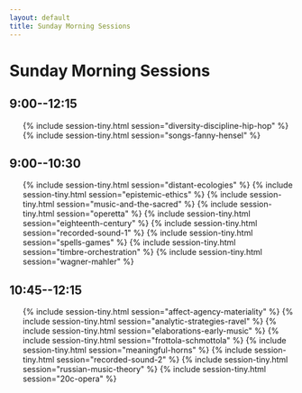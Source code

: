 ```yaml
---
layout: default
title: Sunday Morning Sessions
---
```


# Sunday Morning Sessions

## 9:00--12:15

<ul>
{% include session-tiny.html session="diversity-discipline-hip-hop" %}
{% include session-tiny.html session="songs-fanny-hensel" %}
</ul>

## 9:00--10:30

<ul>
{% include session-tiny.html session="distant-ecologies" %}
{% include session-tiny.html session="epistemic-ethics" %}
{% include session-tiny.html session="music-and-the-sacred" %}
{% include session-tiny.html session="operetta" %}
{% include session-tiny.html session="eighteenth-century" %}
{% include session-tiny.html session="recorded-sound-1" %}
{% include session-tiny.html session="spells-games" %}
{% include session-tiny.html session="timbre-orchestration" %}
{% include session-tiny.html session="wagner-mahler" %}
</ul>


## 10:45--12:15

<ul>
{% include session-tiny.html session="affect-agency-materiality" %}
{% include session-tiny.html session="analytic-strategies-ravel" %}
{% include session-tiny.html session="elaborations-early-music" %}
{% include session-tiny.html session="frottola-schmottola" %}
{% include session-tiny.html session="meaningful-horns" %}
{% include session-tiny.html session="recorded-sound-2" %}
{% include session-tiny.html session="russian-music-theory" %}
{% include session-tiny.html session="20c-opera" %}
</ul>
